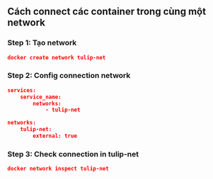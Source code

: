 ## Cách connect các container trong cùng một network

### Step 1: Tạo network

```json
docker create network tulip-net
```

### Step 2: Config connection network

```json
services:
    service_name:
        networks:
            - tulip-net

networks:
    tulip-net:
        external: true
```

### Step 3: Check connection in tulip-net

```json
docker network inspect tulip-net
```
